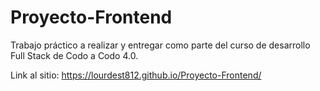 # Proyecto-Frontend

Trabajo práctico a realizar y entregar como parte del curso de desarrollo Full Stack de Codo a Codo 4.0.

Link al sitio: https://lourdest812.github.io/Proyecto-Frontend/
